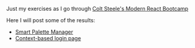 Just my exercises as I go through [Colt Steele's Modern React Bootcamp](https://www.udemy.com/modern-react-bootcamp)

Here I will post some of the results:

- [Smart Palette Manager](https://juanirache.github.io/modern-react-bootcamp-exercises/s24-colors-app/)
- [Context-based login page](https://juanirache.github.io/modern-react-bootcamp-exercises/s33-login_page/)

